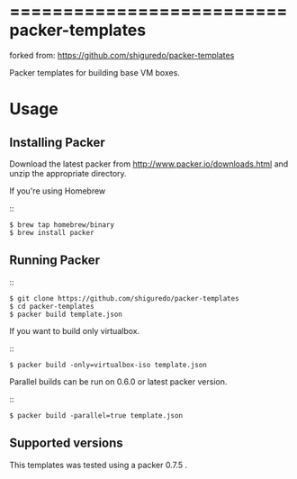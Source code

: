 ==========================
packer-templates
==========================
forked from: https://github.com/shiguredo/packer-templates

Packer templates for building base VM boxes.

Usage
=====

Installing Packer
-----------------

Download the latest packer from http://www.packer.io/downloads.html and unzip the appropriate directory.

If you're using Homebrew

::

    $ brew tap homebrew/binary
    $ brew install packer


Running Packer
--------------

::

    $ git clone https://github.com/shiguredo/packer-templates
    $ cd packer-templates
    $ packer build template.json


If you want to build only virtualbox.

::

    $ packer build -only=virtualbox-iso template.json


Parallel builds can be run on 0.6.0 or latest packer version.

::

    $ packer build -parallel=true template.json


Supported versions
------------------

This templates was tested using a packer 0.7.5 .


